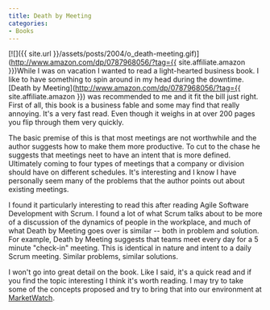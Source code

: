 ```yaml
---
title: Death by Meeting
categories:
- Books
---
```


[![]({{ site.url }}/assets/posts/2004/o_death-meeting.gif)](http://www.amazon.com/dp/0787968056/?tag={{ site.affiliate.amazon }})While I was on vacation I wanted to read a light-hearted business book. I like to have something to spin around in my head during the downtime. [Death by Meeting](http://www.amazon.com/dp/0787968056/?tag={{ site.affiliate.amazon }}) was recommended to me and it fit the bill just right.
First of all, this book is a business fable and some may find that really annoying. It's a very fast read. Even though it weighs in at over 200 pages you flip through them very quickly.

The basic premise of this is that most meetings are not worthwhile and the author suggests how to make them more productive. To cut to the chase he suggests that meetings neet to have an intent that is more defined. Ultimately coming to four types of meetings that a company or division should have on different schedules. It's interesting and I know I have personally seem many of the problems that the author points out about existing meetings.

I found it particularly interesting to read this after reading Agile Software Development with Scrum. I found a lot of what Scrum talks about to be more of a discussion of the dynamics of people in the workplace, and much of what Death by Meeting goes over is similar -- both in problem and solution. For example, Death by Meeting suggests that teams meet every day for a 5 minute "check-in" meeting. This is identical in nature and intent to a daily Scrum meeting. Similar problems, similar solutions.

I won't go into great detail on the book. Like I said, it's a quick read and if you find the topic interesting I think it's worth reading. I may try to take some of the concepts proposed and try to bring that into our environment at [MarketWatch](http://www.marketwatch.com/).
